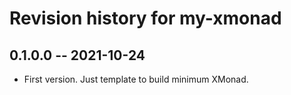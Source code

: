 # Revision history for my-xmonad

## 0.1.0.0 -- 2021-10-24

* First version. Just template to build minimum XMonad.
